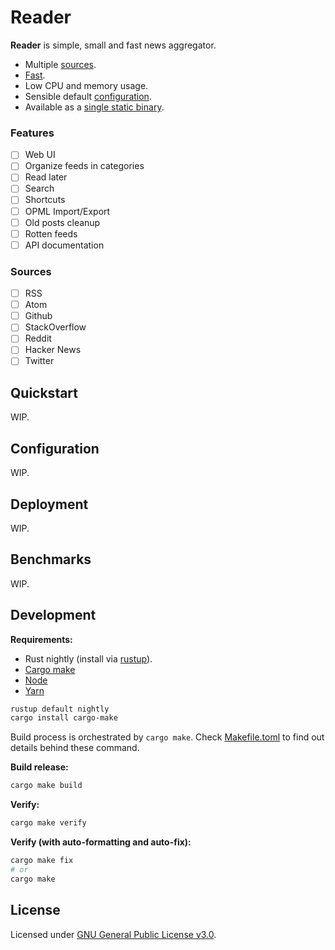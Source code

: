 Reader
======

**Reader** is simple, small and fast news aggregator.

* Multiple [sources](#sources).
* [Fast](#benchmarks).
* Low CPU and memory usage.
* Sensible default [configuration](#configuration).
* Available as a [single static binary](#deployment).

### Features

- [ ] Web UI
- [ ] Organize feeds in categories
- [ ] Read later
- [ ] Search
- [ ] Shortcuts
- [ ] OPML Import/Export
- [ ] Old posts cleanup
- [ ] Rotten feeds
- [ ] API documentation

### Sources

- [ ] RSS
- [ ] Atom
- [ ] Github
- [ ] StackOverflow
- [ ] Reddit
- [ ] Hacker News
- [ ] Twitter

## Quickstart

WIP.

## Configuration

WIP.

## Deployment

WIP.

## Benchmarks

WIP.

## Development

**Requirements:**

* Rust nightly (install via [rustup](https://rustup.rs/)).
* [Cargo make](https://github.com/sagiegurari/cargo-make)
* [Node](https://nodejs.org)
* [Yarn](https://yarnpkg.com)

```sh
rustup default nightly
cargo install cargo-make
```

Build process is orchestrated by `cargo make`.
Check [Makefile.toml](./Makefile.toml) to find out details behind these command.

**Build release:**

```sh
cargo make build
```

**Verify:**

```sh
cargo make verify
```

**Verify (with auto-formatting and auto-fix):**

```sh
cargo make fix
# or
cargo make
```

## License

Licensed under [GNU General Public License v3.0](https://github.com/FylmTM/Reader/blob/master/LICENSE).

